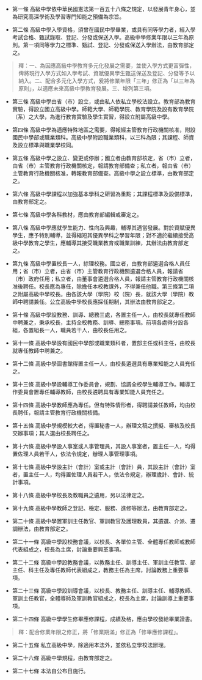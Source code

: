* 第一條 高級中學依中華民國憲法第一百五十八條之規定，以發展青年身心，並為研究高深學術及學習專門知能之預備為宗旨。

* 第二條 高級中學入學資格，須曾在國民中學畢業，或具有同等學力者，經入學考試合格、甄試錄取、登記、分發或保送入學。高級中學修業年限以三年為原則。第一項同等學力之標準、甄試、登記、分發或保送入學辦法，由教育部定之。

> 釋：一、為因應高級中學教育多元化發展之需要，並使入學方式更富彈性，俾將現行入學方式如入學考試、資賦優異學生甄送保送及登記、分發等予以納入。二、配合多元化入學方式，爰將修業年限「三年」修正為「以三年為原則」，以適應未來高級中學教育發展。三、增列第三項。

* 第三條 高級中學由省（市）設立，或由私人依私立學校法設立。教育部為教育實驗，得設立國立高級中學。師範大學、師範學院、教育學院及設有教育學院（系）之大學，為進行教育實驗及學生實習，得設立附屬高級中學。

* 第四條 高級中學為適應特殊地區之需要，得報經主管教育行政機關核准，附設國民中學部或職業類科。高級中學附設職業類科，以三科為限；其課程、師資及設立標準與職業學校同。

* 第五條 高級中學之設立、變更或停辦；國立者由教育部核定，省（市）立者，由省（市）主管教育行政機關核定，報請教育部備查；私立者，報由省（市）主管教育行政機關核准，轉報教育部備查。高級中學之設立標準，由教育部定之。

* 第六條 高級中學課程以加強基本學科之研習為重點；其課程標準及設備標準，由教育部定之。

* 第七條 高級中學各科教材，應由教育部編輯或審定之。

* 第八條 高級中學應就學生能力、性向及興趣，輔導其適當發展。對於資賦優異學生，應予特別輔導，並得縮短其優異學科之學習年限；對不適於繼續接受高級中學教育之學生，應輔導其接受職業教育或職業訓練，其辦法由教育部定之。

* 第九條 高級中學置校長一人，綜理校務。國立者，由教育部遴選合格人員任用；省（市）立者，由省（市）主管教育行政機關遴選合格人員，報請省（市）政府任用；私立者，由董事會遴選合格人員，報請主管教育行政機關核准後聘任。校長應為專任，除擔任本校教課外，不得兼任他職。第三條第二項之附屬高級中學校長。由各該大學（學院）校（院）長，就該大學（學院）教師中聘請兼任。公立高級中學校長應採任期制，其辦法由教育部定之。

* 第十條 高級中學設教務、訓導、總務三處，各置主任一人，由校長就專任教師中聘兼之，秉承校長，主持全校教務、訓導、總務事項。前項各處得分設各組，各置組長一人，職員若干人，由校長任用之。

* 第十一條 高級中學設有國民中學部或職業類科者，置部主任或科主任，由校長就專任教師中聘兼之。

* 第十二條 高級中學圖書館得置主任一人，由校長遴選具有專業知能之人員充任之。

* 第十三條 高級中學設輔導工作委員會，規劃、協調全校學生輔導工作。輔導工作委員會置專任輔導教師，由校長遴聘具有專業知能人員充任之。

* 第十四條 高級中學教師應為專任。但有特殊情形者，得聘請兼任教師，均由校長聘任，報請主管教育行政機關核備。

* 第十五條 高級中學規模較大者，得置秘書一人，辦理文稿之撰擬、審核及校長交辦事項；其人選由校長聘任之。

* 第十六條 高級中學設人事室或人事管理員，其設人事室者，置主任一人，均得置佐理人員若干人，依法令規定，辦理人事管理事項。

* 第十七條 高級中學設主計（會計）室或主計（會計）員，其設主計（會計）室者，置主任一人，均得置佐理人員若干人，依法令規定，辦理歲計、會計、統計事項。

* 第十八條 高級中學校長及教職員之遴用，另以法律定之。

* 第十九條 高級中學教師之登記、檢定、服務、進修等辦法，由教育部定之。

* 第二十條 高級中學置軍訓主任教官、軍訓教官及護理教員，其遴選、介派、遷調辦法，由教育部定之。

* 第二十一條 高級中學設校務會議，以校長、各單位主管、全體專任教師或教師代表組成之，校長為主席，討論重要興革事項。

* 第二十二條 高級中學設教務會議，以教務主任、訓導主任、軍訓主任教官、部主任、科主任及專任教師代表組成之，教務主任為主席，討論教務上重要事項。

* 第二十三條 高級中學設訓導會議，以校長、教務主任、訓導主任、輔導教師、軍訓主任教官，全體導師及軍訓教官組成之，校長為主席，討論訓導上重要事項。

* 第二十四條 高級中學學生修畢應修課程，成績及格，應由學校發給畢業證書。

> 釋：配合修業年限之修正，將「修業期滿」修正為「修畢應修課程」。

* 第二十五條 私立高級中學，除適用本法外，並依私立學校法辦理。

* 第二十六條 高級中學規程，由教育部定之。

* 第二十七條 本法自公布日施行。

